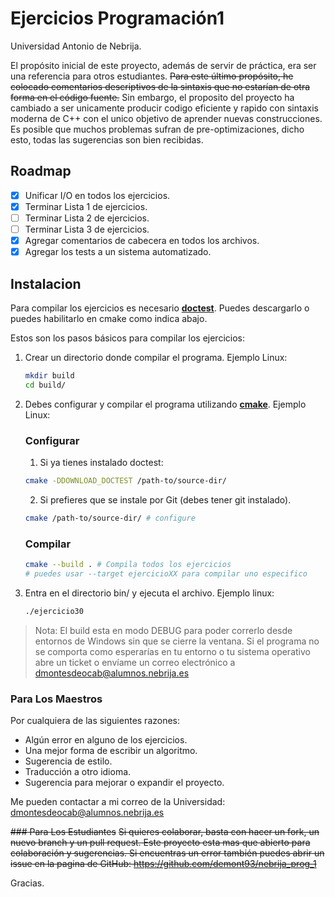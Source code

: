 # Ejercicios Programación1
Universidad Antonio de Nebrija.

El propósito inicial de este proyecto, además de servir de práctica, era ser una referencia para otros estudiantes. ~~Para este último propósito, he colocado comentarios descriptivos de la sintaxis que no estarían de otra forma en el código fuente.~~ Sin embargo, el proposito del proyecto ha cambiado a ser unicamente producir codigo eficiente y rapido con sintaxis moderna de C++ con el unico objetivo de aprender nuevas construcciones. Es posible que muchos problemas sufran de pre-optimizaciones, dicho esto, todas las sugerencias son bien recibidas.

## Roadmap
- [x] Unificar I/O en todos los ejercicios.
- [x] Terminar Lista 1 de ejercicios.
- [ ] Terminar Lista 2 de ejercicios.
- [ ] Terminar Lista 3 de ejercicios.
- [x] Agregar comentarios de cabecera en todos los archivos.
- [x] Agregar los tests a un sistema automatizado.

## Instalacion

Para compilar los ejercicios es necesario [__doctest__](https://github.com/onqtam/doctest). Puedes descargarlo o puedes habilitarlo en cmake como indica abajo.

Estos son los pasos básicos para compilar los ejercicios:

1. Crear un directorio donde compilar el programa. Ejemplo Linux:
    ```bash
    mkdir build
    cd build/
    ```
2. Debes configurar y compilar el programa utilizando [__cmake__](https://cmake.org). Ejemplo Linux:
    
    ### Configurar
    1. Si ya tienes instalado doctest:
    ```bash
    cmake -DDOWNLOAD_DOCTEST /path-to/source-dir/
    ```
    2. Si prefieres que se instale por Git (debes tener git instalado).
    ```bash
    cmake /path-to/source-dir/ # configure
    ```
   
   ### Compilar
    ```bash
    cmake --build . # Compila todos los ejercicios
    # puedes usar --target ejercicioXX para compilar uno especifico
    ```
3. Entra en el directorio bin/ y ejecuta el archivo. Ejemplo linux:
    ```bash
    ./ejercicio30
    ```
> Nota: El build esta en modo DEBUG para poder correrlo desde entornos de Windows sin que se cierre la ventana. Si el programa no se comporta como esperarías en tu entorno o tu sistema operativo abre un ticket o envíame un correo electrónico a dmontesdeocab@alumnos.nebrija.es

### Para Los Maestros
Por cualquiera de las siguientes razones:

* Algún error en alguno de los ejercicios.
* Una mejor forma de escribir un algoritmo.
* Sugerencia de estilo.
* Traducción a otro idioma.
* Sugerencia para mejorar o expandir el proyecto.

Me pueden contactar a mi correo de la Universidad: dmontesdeocab@alumnos.nebrija.es

~~### Para Los Estudiantes~~
~~Si quieres colaborar, basta con hacer un fork, un nuevo branch y un pull request. Este proyecto esta mas que abierto para colaboración y sugerencias. Si encuentras un error también puedes abrir un issue en la pagina de GitHub: https://github.com/demont93/nebrija_prog_1~~

Gracias.

